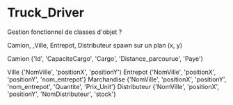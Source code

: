 # Truck_Driver

Gestion fonctionnel de classes d'objet ?

Camion, ,Ville, Entrepot, Distributeur spawn sur un plan (x, y)

Camion {'Id', 'CapaciteCargo', 'Cargo', 'Distance_parcourue', 'Paye')

Ville {'NomVille', 'positionX', 'positionY')
Entrepot {'NomVille', 'positionX', 'positionY', 'nom_entrepot'}
Marchandise {'NomVille', 'positionX', 'positionY', 'nom_entrepot', 'Quantite', 'Prix_Unit'}
Distributeur {'NomVille', 'positionX', 'positionY', 'NomDistributeur', 'stock'}

